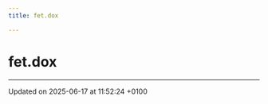 ```yaml
---
title: fet.dox

---
```


# fet.dox








-------------------------------

Updated on 2025-06-17 at 11:52:24 +0100
